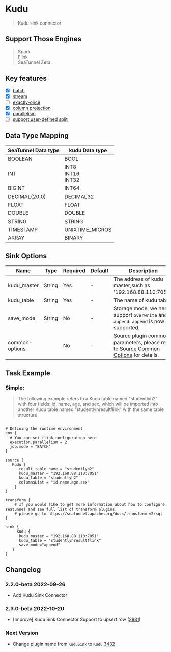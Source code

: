 # Kudu

> Kudu sink connector

## Support Those Engines

> Spark<br/>
> Flink<br/>
> SeaTunnel Zeta<br/>

## Key features

- [x] [batch](../../concept/connector-v2-features.md)
- [x] [stream](../../concept/connector-v2-features.md)
- [ ] [exactly-once](../../concept/connector-v2-features.md)
- [x] [column projection](../../concept/connector-v2-features.md)
- [x] [parallelism](../../concept/connector-v2-features.md)
- [ ] [support user-defined split](../../concept/connector-v2-features.md)

## Data Type Mapping

| SeaTunnel Data type |      kudu Data type      |
|---------------------|--------------------------|
| BOOLEAN             | BOOL                     |
| INT                 | INT8<br/>INT16<br/>INT32 |
| BIGINT              | INT64                    |
| DECIMAL(20,0)       | DECIMAL32                |
| FLOAT               | FLOAT                    |
| DOUBLE              | DOUBLE                   |
| STRING              | STRING                   |
| TIMESTAMP           | UNIXTIME_MICROS          |
| ARRAY               | BINARY                   |

## Sink Options

|      Name      |  Type  | Required | Default |                                               Description                                                |
|----------------|--------|----------|---------|----------------------------------------------------------------------------------------------------------|
| kudu_master    | String | Yes      | -       | The address of kudu master,such as '192.168.88.110:7051'.                                                |
| kudu_table     | String | Yes      | -       | The name of kudu table.                                                                                  |
| save_mode      | String | No       | -       | Storage mode, we need support `overwrite` and `append`. `append` is now supported.                       |
| common-options |        | No       | -       | Source plugin common parameters, please refer to [Source Common Options](common-options.md) for details. |

## Task Example

### Simple:

> The following example refers to a Kudu table named "studentlyh2" with four fields: id, name, age, and sex, which will be imported into another Kudu table named "studentlyhresultflink" with the same table structure

```hocon

# Defining the runtime environment
env {
  # You can set flink configuration here
  execution.parallelism = 2
  job.mode = "BATCH"
}

source {
   Kudu {
      result_table_name = "studentlyh2"
      kudu_master = "192.168.88.110:7051"
      kudu_table = "studentlyh2"
      columnsList = "id,name,age,sex"
    }
}

transform {
    # If you would like to get more information about how to configure seatunnel and see full list of transform plugins,
    # please go to https://seatunnel.apache.org/docs/transform-v2/sql
}

sink {
     kudu {
      kudu_master = "192.168.88.110:7051"
      kudu_table = "studentlyhresultflink"
      save_mode="append"
   }
}

```

## Changelog

### 2.2.0-beta 2022-09-26

- Add Kudu Sink Connector

### 2.3.0-beta 2022-10-20

- [Improve] Kudu Sink Connector Support to upsert row ([2881](https://github.com/apache/seatunnel/pull/2881))

### Next Version

- Change plugin name from `KuduSink` to `Kudu` [3432](https://github.com/apache/seatunnel/pull/3432)

